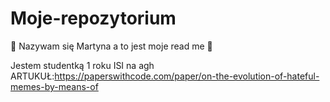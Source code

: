 # Moje-repozytorium
:hibiscus: Nazywam się Martyna a to jest moje read me :hibiscus:

Jestem studentką 1 roku ISI na agh
ARTUKUŁ:https://paperswithcode.com/paper/on-the-evolution-of-hateful-memes-by-means-of
